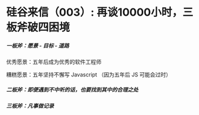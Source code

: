 # 硅谷来信（003）: 再谈10000小时，三板斧破四困境

##### 一板斧：愿景 - 目标 - 道路

优秀愿景：五年后成为优秀的软件工程师

糟糕愿景：五年坚持不懈写 Javascript （因为五年后 JS 可能会过时）

##### 二板斧：即便遇到不中听的话，也要找到其中的合理之处

##### 三板斧：凡事做记录
